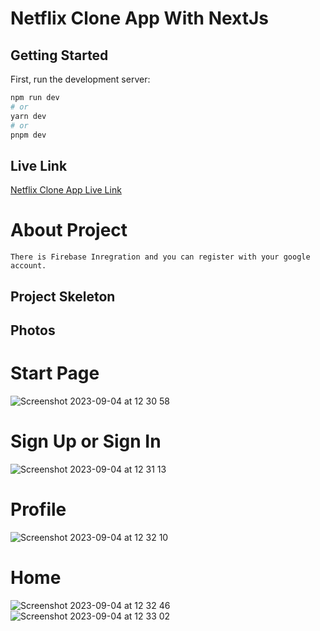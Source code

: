 # Netflix Clone App With NextJs


## Getting Started

First, run the development server:

```bash
npm run dev
# or
yarn dev
# or
pnpm dev
```

## Live Link
<a href="https://nextnetflix.vercel.app" target="_blank">Netflix Clone App Live Link</a>

# About Project
```
There is Firebase Inregration and you can register with your google account.
```



## Project Skeleton






## Photos


# Start Page
![Screenshot 2023-09-04 at 12 30 58](https://github.com/koraykoksal/NextJs_Projects/assets/88422590/800e9615-fc9c-421a-bcca-10f20cb1cb95)

# Sign Up or Sign In
![Screenshot 2023-09-04 at 12 31 13](https://github.com/koraykoksal/NextJs_Projects/assets/88422590/fbe5076d-a64d-447f-87d5-42f6e8fff274)

# Profile
![Screenshot 2023-09-04 at 12 32 10](https://github.com/koraykoksal/NextJs_Projects/assets/88422590/1d2e7187-2287-4aa5-b373-c1092bb74b9f)

# Home
![Screenshot 2023-09-04 at 12 32 46](https://github.com/koraykoksal/NextJs_Projects/assets/88422590/08bdb239-4bc1-4ddf-ba61-34b072091322)
![Screenshot 2023-09-04 at 12 33 02](https://github.com/koraykoksal/NextJs_Projects/assets/88422590/9249f5f9-3283-4bea-9b93-5859606ddb97)








